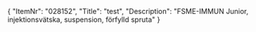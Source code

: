{
  "ItemNr": "028152",
  "Title": "test",
  "Description": "FSME-IMMUN Junior, injektionsvätska, suspension, förfylld spruta"
}